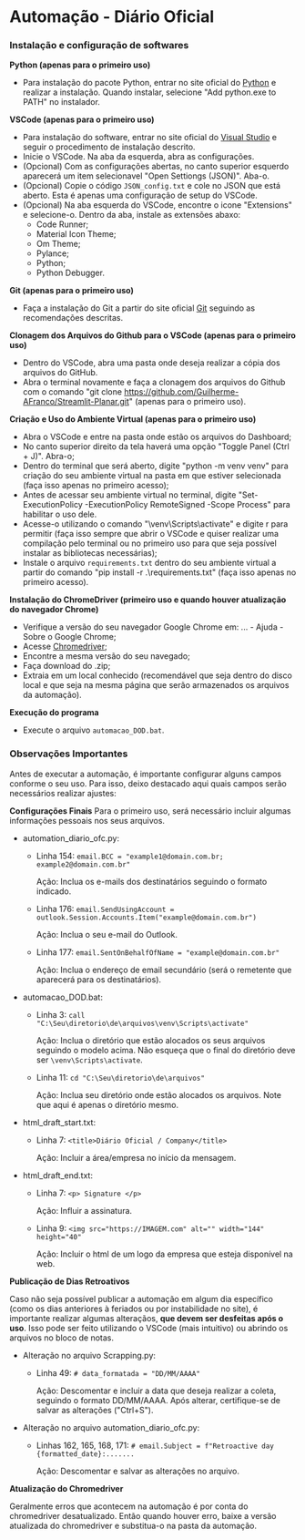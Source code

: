 # Automação - Diário Oficial

### Instalação e configuração de softwares

**Python (apenas para o primeiro uso)**
- Para instalação do pacote Python, entrar no site oficial do [Python](https://www.python.org/downloads/windows/) e realizar a instalação. Quando instalar, selecione "Add python.exe to PATH" no instalador.

**VSCode (apenas para o primeiro uso)**
- Para instalação do software, entrar no site oficial do [Visual Studio](https://code.visualstudio.com/) e seguir o procedimento de instalação descrito.
- Inicie o VSCode. Na aba da esquerda, abra as configurações.
- (Opcional) Com as configurações abertas, no canto superior esquerdo aparecerá um item selecionavel "Open Settiongs (JSON)". Aba-o.
- (Opcional) Copie o código `JSON_config.txt` e cole no JSON que está aberto. Esta é apenas uma configuração de setup do VSCode.
- (Opcional) Na aba esquerda do VSCode, encontre o icone "Extensions" e selecione-o. Dentro da aba, instale as extensões abaxo:
  - Code Runner;
  - Material Icon Theme;
  - Om Theme;
  - Pylance;
  - Python;
  - Python Debugger.

**Git (apenas para o primeiro uso)**
- Faça a instalação do Git a partir do site oficial [Git](https://git-scm.com/downloads) seguindo as recomendações descritas.

**Clonagem dos Arquivos do Github para o VSCode (apenas para o primeiro uso)**
- Dentro do VSCode, abra uma pasta onde deseja realizar a cópia dos arquivos do GitHub.
- Abra o terminal novamente e faça a clonagem dos arquivos do Github com o comando "git clone https://github.com/Guilherme-AFranco/Streamlit-Planar.git" (apenas para o primeiro uso).

**Criação e Uso do Ambiente Virtual (apenas para o primeiro uso)**
- Abra o VSCode e entre na pasta onde estão os arquivos do Dashboard;
- No canto superior direito da tela haverá uma opção "Toggle Panel (Ctrl + J)". Abra-o;
- Dentro do terminal que será aberto, digite "python -m venv venv" para criação do seu ambiente virtual na pasta em que estiver selecionada (faça isso apenas no primeiro acesso);
- Antes de acessar seu ambiente virtual no terminal, digite "Set-ExecutionPolicy -ExecutionPolicy RemoteSigned -Scope Process" para habilitar o uso dele.
- Acesse-o utilizando o comando "\venv\Scripts\activate" e digite r para permitir (faça isso sempre que abrir o VSCode e quiser realizar uma compilação pelo terminal ou no primeiro uso para que seja possível instalar as bibliotecas necessárias);
- Instale o arquivo `requirements.txt` dentro do seu ambiente virtual a partir do comando "pip install -r .\requirements.txt" (faça isso apenas no primeiro acesso).

**Instalação do ChromeDriver (primeiro uso e quando houver atualização do navegador Chrome)**
- Verifique a versão do seu navegador Google Chrome em: ... - Ajuda - Sobre o Google Chrome;
- Acesse [Chromedriver](https://googlechromelabs.github.io/chrome-for-testing/);
- Encontre a mesma versão do seu navegado;
- Faça download do .zip;
- Extraia em um local conhecido (recomendável que seja dentro do disco local e que seja na mesma página que serão armazenados os arquivos da automação).

**Execução do programa**

- Execute o arquivo `automacao_DOD.bat`.

### Observações Importantes

Antes de executar a automação, é importante configurar alguns campos conforme o seu uso. Para isso, deixo destacado aqui quais campos serão necessários realizar ajustes:

**Configurações Finais**
Para o primeiro uso, será necessário incluir algumas informações pessoais nos seus arquivos.

- automation_diario_ofc.py:
  - Linha 154: `email.BCC = "example1@domain.com.br; example2@domain.com.br"`

    Ação: Inclua os e-mails dos destinatários seguindo o formato indicado.
  - Linha 176: `email.SendUsingAccount = outlook.Session.Accounts.Item("example@domain.com.br")`

    Ação: Inclua o seu e-mail do Outlook.
  - Linha 177: `email.SentOnBehalfOfName = "example@domain.com.br"`

    Ação: Inclua o endereço de email secundário (será o remetente que aparecerá para os destinatários).
- automacao_DOD.bat:
  - Linha 3: `call "C:\Seu\diretorio\de\arquivos\venv\Scripts\activate"`

    Ação: Inclua o diretório que estão alocados os seus arquivos seguindo o modelo acima. Não esqueça que o final do diretório deve ser `\venv\Scripts\activate`.
  - Linha 11: `cd "C:\Seu\diretorio\de\arquivos"`

    Ação: Inclua seu diretório onde estão alocados os arquivos. Note que aqui é apenas o diretório mesmo.
- html_draft_start.txt:
  - Linha 7: `<title>Diário Oficial / Company</title>`

    Ação: Incluir a área/empresa no início da mensagem.
- html_draft_end.txt:
  - Linha 7: `<p> Signature </p>`

    Ação: Influir a assinatura.
  - Linha 9: `<img src="https://IMAGEM.com" alt="" width="144" height="40"`

    Ação: Incluir o html de um logo da empresa que esteja disponível na web.

**Publicação de Dias Retroativos**

Caso não seja possível publicar a automação em algum dia específico (como os dias anteriores à feriados ou por instabilidade no site), é importante realizar algumas alteraçãos, **que devem ser desfeitas após o uso**. Isso pode ser feito utilizando o VSCode (mais intuitivo) ou abrindo os arquivos no bloco de notas.

- Alteração no arquivo Scrapping.py:
  - Linha 49: `# data_formatada = "DD/MM/AAAA"`

    Ação: Descomentar e incluir a data que deseja realizar a coleta, seguindo o formato DD/MM/AAAA. Após alterar, certifique-se de salvar as alterações ("Ctrl+S").
- Alteração no arquivo automation_diario_ofc.py:
  - Linhas 162, 165, 168, 171: `# email.Subject = f"Retroactive day {formatted_date}:.......`

    Ação: Descomentar e salvar as alterações no arquivo.

**Atualização do Chromedriver**

Geralmente erros que acontecem na automação é por conta do chromedriver desatualizado. Então quando houver erro, baixe a versão atualizada do chromedriver e substitua-o na pasta da automação.
